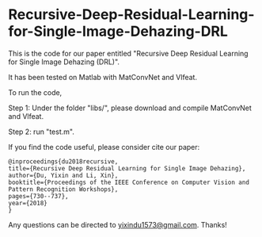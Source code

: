 # Recursive-Deep-Residual-Learning-for-Single-Image-Dehazing-DRL

This is the code for our paper entitled "Recursive Deep Residual Learning for Single Image Dehazing (DRL)".

It has been tested on Matlab with MatConvNet and Vlfeat.

To run the code,

Step 1:  Under the folder "libs/",  please download and compile MatConvNet and Vlfeat.

Step 2:  run "test.m".

If you find the code useful, please consider cite our paper:

    @inproceedings{du2018recursive,
    title={Recursive Deep Residual Learning for Single Image Dehazing},
    author={Du, Yixin and Li, Xin},
    booktitle={Proceedings of the IEEE Conference on Computer Vision and Pattern Recognition Workshops},
    pages={730--737},
    year={2018}
    }
    
Any questions can be directed to yixindu1573@gmail.com. Thanks!
